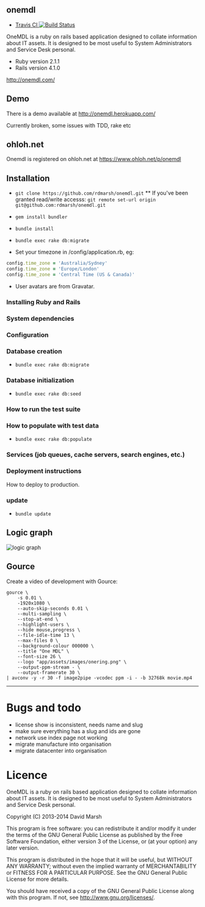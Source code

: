 ## onemdl

* [Travis CI ![Build Status](https://travis-ci.org/rdmarsh/onemdl.png?branch=master)](https://travis-ci.org/rdmarsh/onemdl)

OneMDL is a ruby on rails based application designed to collate information
about IT assets. It is designed to be most useful to System Administrators and
Service Desk personal.

* Ruby version 2.1.1
* Rails version 4.1.0

http://onemdl.com/

## Demo

There is a demo available at http://onemdl.herokuapp.com/

Currently broken, some issues with TDD, rake etc

## ohloh.net

Onemdl is registered on ohloh.net at https://www.ohloh.net/p/onemdl

## Installation

* `git clone https://github.com/rdmarsh/onemdl.git`
** If you've been granted read/write accesss: `git remote set-url origin git@github.com:rdmarsh/onemdl.git`
* `gem install bundler`
* `bundle install`
* `bundle exec rake db:migrate`

* Set your timezone in /config/application.rb, eg:

```ruby
config.time_zone = 'Australia/Sydney'
config.time_zone = 'Europe/London'
config.time_zone = 'Central Time (US & Canada)'
```

* User avatars are from Gravatar.

### Installing Ruby and Rails

### System dependencies

### Configuration

### Database creation

* `bundle exec rake db:migrate`

### Database initialization

* `bundle exec rake db:seed`

### How to run the test suite

### How to populate with test data

* `bundle exec rake db:populate`

### Services (job queues, cache servers, search engines, etc.)

### Deployment instructions

How to deploy to production.

### update

* `bundle update`

## Logic graph

![logic graph](https://raw.githubusercontent.com/rdmarsh/onemdl/master/onemdl.png "Logic Graph")

## Gource

Create a video of development with Gource:

	gource \
		-s 0.01 \
		-1920x1080 \
		--auto-skip-seconds 0.01 \
		--multi-sampling \
		--stop-at-end \
		--highlight-users \
		--hide mouse,progress \
		--file-idle-time 13 \
		--max-files 0 \
		--background-colour 000000 \
		--title "One MDL" \
		--font-size 26 \
		--logo "app/assets/images/onering.png" \
		--output-ppm-stream - \
		--output-framerate 30 \
	| avconv -y -r 30 -f image2pipe -vcodec ppm -i - -b 32768k movie.mp4
	
----

# Bugs and todo

* license show is inconsistent, needs name and slug
* make sure everything has a slug and ids are gone
* network use index page not working
* migrate manufacture into organisation
* migrate datacenter into organisation

# Licence

OneMDL is a ruby on rails based application designed to collate information
about IT assets. It is designed to be most useful to System Administrators
and Service Desk personal.

Copyright (C) 2013-2014 David Marsh

This program is free software: you can redistribute it and/or modify
it under the terms of the GNU General Public License as published by
the Free Software Foundation, either version 3 of the License, or
(at your option) any later version.

This program is distributed in the hope that it will be useful,
but WITHOUT ANY WARRANTY; without even the implied warranty of
MERCHANTABILITY or FITNESS FOR A PARTICULAR PURPOSE.  See the
GNU General Public License for more details.

You should have received a copy of the GNU General Public License
along with this program.  If not, see <http://www.gnu.org/licenses/>.
